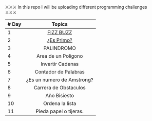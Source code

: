
⚔⚔⚔ In this repo I will be uploading different programming challenges ⚔⚔⚔


| # Day  |                                                                       Topics                                                                     |
| -----  | :----------------------------------------------------------------------------------------------------------------------------------------------: |
|   1    |  [FIZZ BUZZ](https://github.com/PatoFredesTi/Retos-de-Programacion/blob/main/1.fizzBuzz.js)                                                      |
|   2    |  [¿Es Primo?](https://github.com/PatoFredesTi/Retos-de-Programacion/blob/main/2.esPrimo.js)                                                      |
|   3    |  PALINDROMO        
|   4    |  Area de un Poligono        
|   5    |  Invertir Cadenas        
|   6    |  Contador de Palabras        
|   7    |  ¿Es un numero de Amstrong?        
|   8    |  Carrera de Obstaculos        
|   9    |  Año Bisiesto        
|   10   |  Ordena la lista        
|   11   |  Pieda papel o tijeras.        
